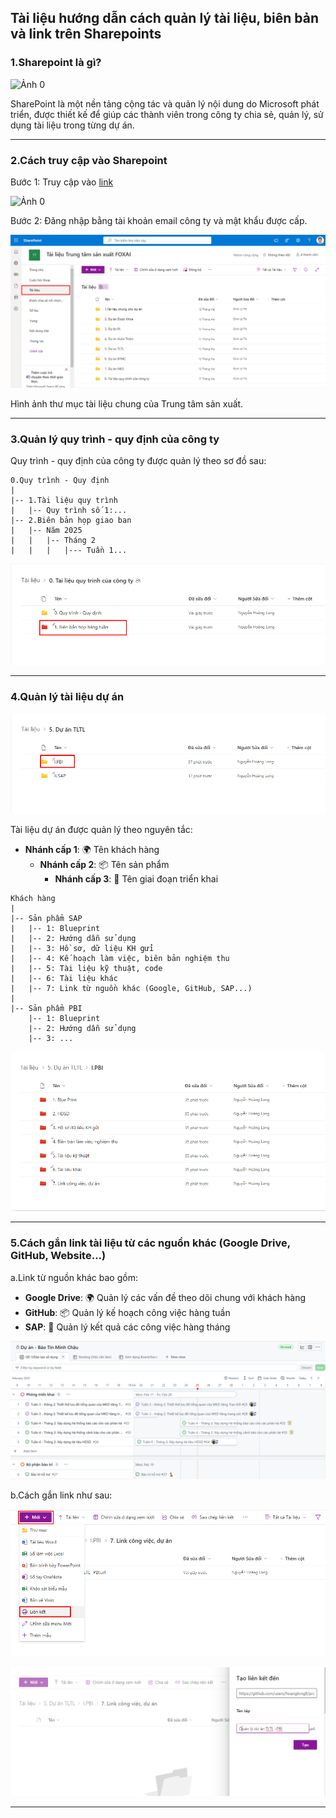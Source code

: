 ## Tài liệu hướng dẫn cách quản lý tài liệu, biên bản và link trên Sharepoints

### 1.Sharepoint là gì?

![Ảnh 0](https://vina-aspire.com/wp-content/uploads/2024/03/Microsoft-Sharepoint.jpg)

SharePoint là một nền tảng cộng tác và quản lý nội dung do Microsoft phát triển, được thiết kế để giúp các thành viên trong công ty chia sẻ, quản lý, sử dụng tài liệu trong từng dự án.

---

### 2.Cách truy cập vào Sharepoint

Bước 1: Truy cập vào [link](https://foxai.sharepoint.com/sites/TaiLieuTTSXFoxAI/Shared%20Documents/Forms/AllItems.aspx)

![Ảnh 0](https://mso.vn/wp-content/uploads/2023/03/nhap-mat-khau-sharepoint.webp)

Bước 2: Đăng nhập bằng tài khoản email công ty và mật khẩu được cấp.

![Ảnh 1](https://github.com/hoanglong8/FoxAI-Cong-viec-chung/blob/main/image/Sharepoint_1.png)

Hình ảnh thư mục tài liệu chung của Trung tâm sản xuất.

---

### 3.Quản lý quy trình - quy định của công ty

Quy trình - quy định của công ty được quản lý theo sơ đồ sau:

```
0.Quy trình - Quy định
|
|-- 1.Tài liệu quy trình
|   |-- Quy trình số 1:...
|-- 2.Biên bản họp giao ban
|   |-- Năm 2025
|   |   |-- Tháng 2
|   |   |   |--- Tuần 1...
```

![Ảnh 2](https://github.com/hoanglong8/FoxAI-Cong-viec-chung/blob/main/image/Sharepoint_2.png)

---

### 4.Quản lý tài liệu dự án

![Ảnh 3](https://github.com/hoanglong8/FoxAI-Cong-viec-chung/blob/main/image/Sharepoint_3.png)

Tài liệu dự án được quản lý theo nguyên tắc:

- **Nhánh cấp 1**: 🌍 Tên khách hàng  
  - **Nhánh cấp 2**: 📦 Tên sản phẩm  
    - **Nhánh cấp 3**: 🔄 Tên giai đoạn triển khai  

```
Khách hàng
|
|-- Sản phẩm SAP
|   |-- 1: Blueprint
|   |-- 2: Hướng dẫn sử dụng
|   |-- 3: Hồ sơ, dữ liệu KH gửi
|   |-- 4: Kế hoạch làm việc, biên bản nghiệm thu
|   |-- 5: Tài liệu kỹ thuật, code
|   |-- 6: Tài liệu khác
|   |-- 7: Link từ nguồn khác (Google, GitHub, SAP...)
|
|-- Sản phẩm PBI
    |-- 1: Blueprint
    |-- 2: Hướng dẫn sử dụng
    |-- 3: ...
```

![Ảnh 4](https://github.com/hoanglong8/FoxAI-Cong-viec-chung/blob/main/image/Sharepoint_4.png)

---

### 5.Cách gắn link tài liệu từ các nguồn khác (Google Drive, GitHub, Website...)

a.Link từ nguồn khác bao gồm:
- **Google Drive**:       🌍 Quản lý các vấn đề theo dõi chung với khách hàng
- **GitHub**:             📦 Quản lý kế hoạch công việc hàng tuần
- **SAP**:                🔄 Quản lý kết quả các công việc hàng tháng 

![Ảnh 7](https://github.com/hoanglong8/FoxAI-Cong-viec-chung/blob/main/image/Sharepoint_7.png)

b.Cách gắn link như sau:

![Ảnh 5](https://github.com/hoanglong8/FoxAI-Cong-viec-chung/blob/main/image/Sharepoint_5.png)

![Ảnh 6](https://github.com/hoanglong8/FoxAI-Cong-viec-chung/blob/main/image/Sharepoint_6.png)

---
